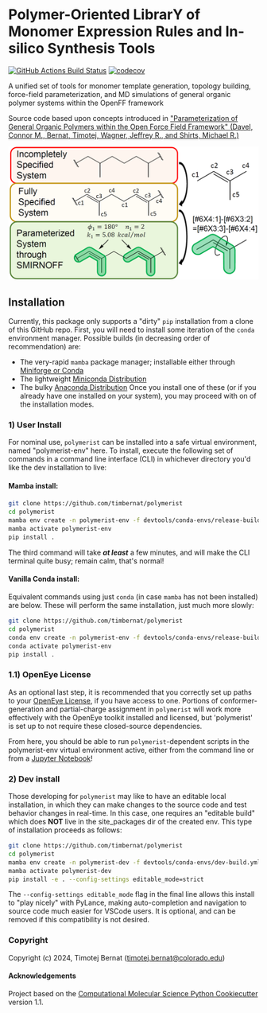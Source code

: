 Polymer-Oriented LibrarY of Monomer Expression Rules and In-silico Synthesis Tools
==============================
[//]: # (Badges)
[![GitHub Actions Build Status](https://github.com/timbernat/polymerist/workflows/CI/badge.svg)](https://github.com/timbernat/polymerist/actions?query=workflow%3ACI)
[![codecov](https://codecov.io/gh/timbernat/polymerist/main/graph/badge.svg)](https://codecov.io/gh/timbernat/polymerist/branch/main)

A unified set of tools for monomer template generation, topology building, force-field parameterization, and MD simulations of general organic polymer systems within the OpenFF framework

Source code based upon concepts introduced in ["Parameterization of General Organic Polymers within the Open Force Field Framework" (Davel, Connor M., Bernat, Timotej, Wagner, Jeffrey R., and Shirts, Michael R.)](https://pubs.acs.org/doi/10.1021/acs.jcim.3c01691)

![abstract](docs/_static/polymer_param_graphic_TOC.png)


## Installation

Currently, this package only supports a "dirty" `pip` installation from a clone of this GitHub repo.
First, you will need to install some iteration of the `conda` environment manager. Possible builds (in decreasing order of recommendation) are:
- The very-rapid `mamba` package manager; installable either through [Miniforge or Conda](https://mamba.readthedocs.io/en/latest/installation/mamba-installation.html)
- The lightweight [Miniconda Distribution](https://docs.anaconda.com/free/miniconda/miniconda-install/)
- The bulky [Anaconda Distribution](https://www.anaconda.com/download)
Once you install one of these (or if you already have one installed on your system), you may proceed with on of the installation modes.

### 1) User Install

For nominal use, `polymerist` can be installed into a safe virtual environment, named "polymerist-env" here.
To install, execute the following set of commands in a command line interface (CLI) in whichever directory you'd like the dev installation to live:

#### Mamba install:
```sh
git clone https://github.com/timbernat/polymerist
cd polymerist
mamba env create -n polymerist-env -f devtools/conda-envs/release-build.yml
mamba activate polymerist-env
pip install .
```
The third command will take **_at least_** a few minutes, and will make the CLI terminal quite busy; remain calm, that's normal!

#### Vanilla Conda install:
Equivalent commands using just `conda` (in case `mamba` has not been installed) are below. These will perform the same installation, just much more slowly:
```sh
git clone https://github.com/timbernat/polymerist
cd polymerist
conda env create -n polymerist-env -f devtools/conda-envs/release-build.yml
conda activate polymerist-env
pip install .
```

### 1.1) OpenEye License
As an optional last step, it is recommended that you correctly set up paths to your [OpenEye License](https://docs.eyesopen.com/toolkits/python/quickstart-python/license.html), if you have access to one.
Portions of conformer-generation and partial-charge assignment in `polymerist` will work more effectively with the OpenEye toolkit installed and licensed, but 'polymerist' is set up to not require these closed-source dependencies.

From here, you should be able to run `polymerist`-dependent scripts in the polymerist-env virtual environment active, either from the command line or from a [Jupyter Notebook](https://jupyter.org/)!

### 2) Dev install

Those developing for `polymerist` may like to have an editable local installation, in which they can make changes to the source code and test behavior changes in real-time.
In this case, one requires an "editable build" which does **NOT** live in the site_packages dir of the created env. This type of installation proceeds as follows:
```sh
git clone https://github.com/timbernat/polymerist
cd polymerist
mamba env create -n polymerist-dev -f devtools/conda-envs/dev-build.yml
mamba activate polymerist-dev
pip install -e . --config-settings editable_mode=strict
```
The `--config-settings editable_mode` flag in the final line allows this install to "play nicely" with PyLance, making auto-completion and navigation to source code much easier for VSCode users.
It is optional, and can be removed if this compatibility is not desired.

### Copyright

Copyright (c) 2024, Timotej Bernat (timotej.bernat@colorado.edu)


#### Acknowledgements
 
Project based on the 
[Computational Molecular Science Python Cookiecutter](https://github.com/molssi/cookiecutter-cms) version 1.1.
